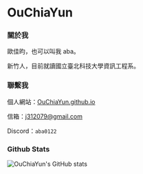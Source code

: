 # OuChiaYun

### 關於我

歐佳昀，也可以叫我 aba。

新竹人，目前就讀國立臺北科技大學資訊工程系。

### 聯繫我

個人網站：[OuChiaYun.github.io](https://OuChiaYun.github.io/)

信箱：[j312079@gmail.com](sigtunatw@gmail.com)

Discord：`aba0122`

### Github Stats

![OuChiaYun's GitHub stats](https://github-readme-stats.vercel.app/api?username=OuChiaYun&include_all_commits=true&rank_icon=github&show_icons=true&theme=light)

<!-- tools:
https://github.com/anuraghazra/github-readme-stats?tab=readme-ov-file#showing-icons -->
